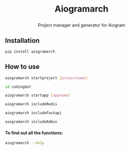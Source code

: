 # <p align="center"> Aiogramarch </p>
<p align="center">Project manager and generator for Aiogram</p>




## Installation

``` python
pip install aiogramarch
```

## How to use

``` bash
aiogramarch startproject [projectname]
```

``` bash
cd codingbot
```

``` bash
aiogramarch startapp [appname]
```

``` bash
aiogramarch includeRedis
```

``` bash
aiogramarch includeFastapi
```

``` bash
aiogramarch includeAdmin
```

#### To find out all the functions:

``` bash
aiogramarch --help
```


